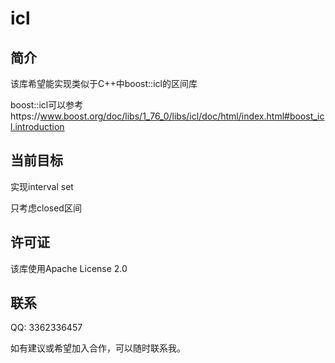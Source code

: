 # icl

## 简介

该库希望能实现类似于C++中boost::icl的区间库

boost::icl可以参考https://www.boost.org/doc/libs/1_76_0/libs/icl/doc/html/index.html#boost_icl.introduction

## 当前目标

实现interval set

只考虑closed区间

## 许可证

该库使用Apache License 2.0

## 联系

QQ: 3362336457

如有建议或希望加入合作，可以随时联系我。

